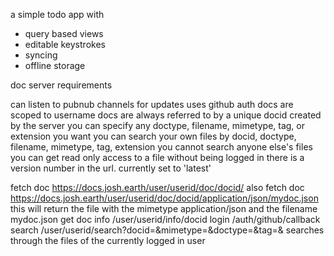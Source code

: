 a simple todo app with

* query based views
* editable keystrokes
* syncing
* offline storage


doc server requirements

can listen to pubnub channels for updates
uses github auth
docs are scoped to username
docs are always referred to by a unique docid created by the server
you can specify any doctype, filename, mimetype, tag, or extension you want
you can search your own files by docid, doctype, filename, mimetype, tag, extension
you cannot search anyone else's files
you can get read only access to a file without being logged in
there is a version number in the url. currently set to 'latest'

fetch doc 
    https://docs.josh.earth/user/userid/doc/docid/
also fetch doc
    https://docs.josh.earth/user/userid/doc/docid/application/json/mydoc.json  
    this will return the file with the mimetype application/json and the filename mydoc.json
get doc info
    /user/userid/info/docid
login
    /auth/github/callback
search
    /user/userid/search?docid=&mimetype=&doctype=&tag=&
    searches through the files of the currently logged in user     
